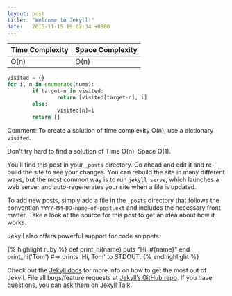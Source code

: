 ```yaml
---
layout: post
title:  "Welcome to Jekyll!"
date:   2015-11-15 19:02:34 +0800
---
```


| Time Complexity | Space Complexity |
|:----------------|:-----------------|
| O(n)            | O(n)             |

```python
visited = {}
for i, n in enumerate(nums):
        if target-n in visited:
                return [visited[target-n], i]
        else:
                visited[n]=i
        return []
```

Comment:
To create a solution of time complexity O(n), use a dictionary ```visited```.

Don't try hard to find a solution of Time O(n), Space O(1).


You’ll find this post in your `_posts` directory. Go ahead and edit it and re-build the site to see your changes. You can rebuild the site in many different ways, but the most common way is to run `jekyll serve`, which launches a web server and auto-regenerates your site when a file is updated.

To add new posts, simply add a file in the `_posts` directory that follows the convention `YYYY-MM-DD-name-of-post.ext` and includes the necessary front matter. Take a look at the source for this post to get an idea about how it works.

Jekyll also offers powerful support for code snippets:

{% highlight ruby %}
def print_hi(name)
  puts "Hi, #{name}"
end
print_hi('Tom')
#=> prints 'Hi, Tom' to STDOUT.
{% endhighlight %}

Check out the [Jekyll docs][jekyll-docs] for more info on how to get the most out of Jekyll. File all bugs/feature requests at [Jekyll’s GitHub repo][jekyll-gh]. If you have questions, you can ask them on [Jekyll Talk][jekyll-talk].

[jekyll-docs]: http://jekyllrb.com/docs/home
[jekyll-gh]:   https://github.com/jekyll/jekyll
[jekyll-talk]: https://talk.jekyllrb.com/
